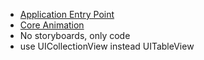 - [Application Entry Point](ios/application-entry-point)
- [Core Animation](https://developer.apple.com/library/archive/documentation/Cocoa/Conceptual/CoreAnimation_guide/Introduction/Introduction.html)
- No storyboards, only code
- use UICollectionView instead UITableView
